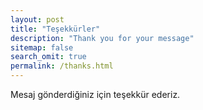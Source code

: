 ```yaml
---
layout: post
title: "Teşekkürler"
description: "Thank you for your message"
sitemap: false
search_omit: true
permalink: /thanks.html
---  
```



<div class="success">Mesaj gönderdiğiniz için teşekkür ederiz.</div>

